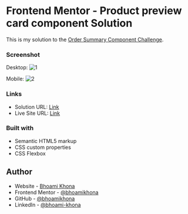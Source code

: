 # Frontend Mentor - Product preview card component Solution

This is my solution to the [Order Summary Component Challenge](https://www.frontendmentor.io/challenges/order-summary-component-QlPmajDUj).

### Screenshot

Desktop:
![1](https://user-images.githubusercontent.com/50435319/221356371-2c159664-309f-4ccb-8422-004184fdd453.PNG)

Mobile:
![2](https://user-images.githubusercontent.com/50435319/221356373-a2e5de3c-6338-4ea9-942e-b2984d2f9df2.PNG)

### Links

- Solution URL: [Link](https://github.com/bhoamikhona/frontend-mentor-challenges/tree/main/order-summary-component-main)
- Live Site URL: [Link](https://frontend-mentor-challenges-obkw.vercel.app/)

### Built with

- Semantic HTML5 markup
- CSS custom properties
- CSS Flexbox

## Author

- Website - [Bhoami Khona](https://bhoamikhona.github.io/bhoami-khona-website/)
- Frontend Mentor - [@bhoamikhona](https://www.frontendmentor.io/profile/bhoamikhona)
- GitHub - [@bhoamikhona](https://github.com/bhoamikhona)
- LinkedIn - [@bhoami-khona](https://www.linkedin.com/in/bhoami-khona/)
